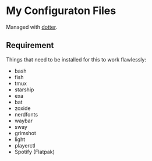 # My Configuraton Files

Managed with [dotter](https://github.com/SuperCuber/dotter).

## Requirement

Things that need to be installed for this to work flawlessly:
- bash
- fish
- tmux
- starship
- exa
- bat
- zoxide
- nerdfonts
- waybar
- sway
- grimshot
- light
- playerctl
- Spotify (Flatpak)
